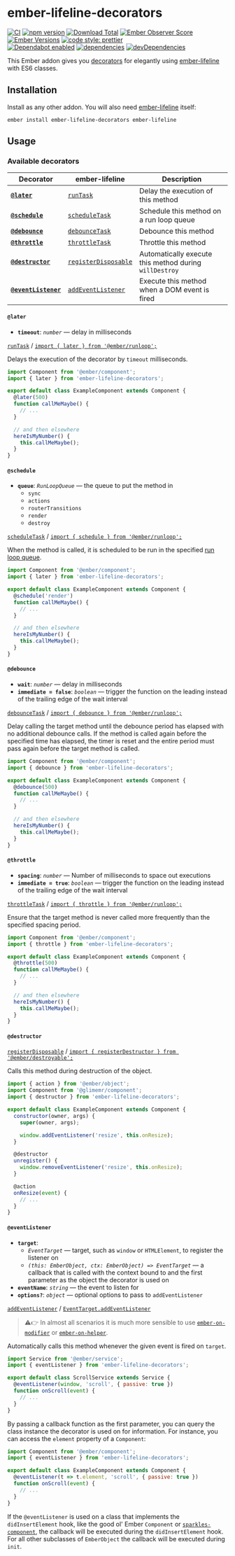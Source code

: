 # ember-lifeline-decorators

[![CI](https://github.com/buschtoens/ember-lifeline-decorators/workflows/CI/badge.svg)](https://github.com/buschtoens/ember-lifeline-decorators/actions)
[![npm version](https://badge.fury.io/js/ember-lifeline-decorators.svg)](http://badge.fury.io/js/ember-lifeline-decorators)
[![Download Total](https://img.shields.io/npm/dt/ember-lifeline-decorators.svg)](http://badge.fury.io/js/ember-lifeline-decorators)
[![Ember Observer Score](https://emberobserver.com/badges/ember-lifeline-decorators.svg)](https://emberobserver.com/addons/ember-lifeline-decorators)
[![Ember Versions](https://img.shields.io/badge/Ember.js%20Versions-%5E3.0-brightgreen.svg)](https://travis-ci.org/buschtoens/ember-lifeline-decorators)
[![code style: prettier](https://img.shields.io/badge/code_style-prettier-ff69b4.svg)](https://github.com/prettier/prettier)  
[![Dependabot enabled](https://img.shields.io/badge/dependabot-enabled-blue.svg?logo=dependabot)](https://dependabot.com/)
[![dependencies](https://img.shields.io/david/buschtoens/ember-lifeline-decorators.svg)](https://david-dm.org/buschtoens/ember-lifeline-decorators)
[![devDependencies](https://img.shields.io/david/dev/buschtoens/ember-lifeline-decorators.svg)](https://david-dm.org/buschtoens/ember-lifeline-decorators)

This Ember addon gives you
[decorators](https://github.com/tc39/proposal-decorators) for elegantly using
[ember-lifeline][ember-lifeline] with ES6 classes.

[ember-lifeline]: https://github.com/ember-lifeline/ember-lifeline

## Installation

Install as any other addon. You will also need [ember-lifeline][ember-lifeline]
itself:

```
ember install ember-lifeline-decorators ember-lifeline
```

## Usage

### Available decorators

| Decorator                              | ember-lifeline                             | Description                                            |
|----------------------------------------|--------------------------------------------|--------------------------------------------------------|
| **[`@later`](#later)**                 | [`runTask`][runtask]                       | Delay the execution of this method                     |
| **[`@schedule`](#schedule)**           | [`scheduleTask`][scheduletask]             | Schedule this method on a run loop queue               |
| **[`@debounce`](#debounce)**           | [`debounceTask`][debouncetask]             | Debounce this method                                   |
| **[`@throttle`](#throttle)**           | [`throttleTask`][throttletask]             | Throttle this method                                   |
| **[`@destructor`](#destructor)**       | [`registerDisposable`][registerdisposable] | Automatically execute this method during `willDestroy` |
| **[`@eventListener`](#eventListener)** | [`addEventListener`][addeventlistener]     | Execute this method when a DOM event is fired          |

[runtask]: https://github.com/ember-lifeline/ember-lifeline#runtask
[scheduletask]: https://github.com/ember-lifeline/ember-lifeline#scheduletask
[debouncetask]: https://github.com/ember-lifeline/ember-lifeline#debouncetask
[throttletask]: https://github.com/ember-lifeline/ember-lifeline#throttletask
[registerdisposable]: https://github.com/ember-lifeline/ember-lifeline#registerdisposable
[addeventlistener]: https://github.com/ember-lifeline/ember-lifeline#addeventlistener

#### `@later`

- **`timeout`**: _`number`_ — delay in milliseconds

[`runTask`][runtask] / [`import { later } from '@ember/runloop';`](https://www.emberjs.com/api/ember/3.5/functions/@ember%2Frunloop/later)

Delays the execution of the decorator by `timeout` milliseconds.

```js
import Component from '@ember/component';
import { later } from 'ember-lifeline-decorators';

export default class ExampleComponent extends Component {
  @later(500)
  function callMeMaybe() {
    // ...
  }

  // and then elsewhere
  hereIsMyNumber() {
    this.callMeMaybe();
  }
}
```

#### `@schedule`

- **`queue`**: _`RunLoopQueue`_ — the queue to put the method in
  - `sync`
  - `actions`
  - `routerTransitions`
  - `render`
  - `destroy`

[`scheduleTask`][scheduletask] / [`import { schedule } from '@ember/runloop';`](https://www.emberjs.com/api/ember/3.5/functions/@ember%2Frunloop/schedule)

When the method is called, it is scheduled to be run in the specified
[run loop queue](https://guides.emberjs.com/release/applications/run-loop/).

```js
import Component from '@ember/component';
import { later } from 'ember-lifeline-decorators';

export default class ExampleComponent extends Component {
  @schedule('render')
  function callMeMaybe() {
    // ...
  }

  // and then elsewhere
  hereIsMyNumber() {
    this.callMeMaybe();
  }
}
```

#### `@debounce`

- **`wait`**: _`number`_ — delay in milliseconds
- **`immediate = false`**: _`boolean`_ — trigger the function on the leading instead of the trailing edge of the wait interval

[`debounceTask`][debouncetask] / [`import { debounce } from '@ember/runloop';`](https://www.emberjs.com/api/ember/3.5/functions/@ember%2Frunloop/debounce)

Delay calling the target method until the debounce period has elapsed with no
additional debounce calls. If the method is called again before the specified
time has elapsed, the timer is reset and the entire period must pass again
before the target method is called.

```js
import Component from '@ember/component';
import { debounce } from 'ember-lifeline-decorators';

export default class ExampleComponent extends Component {
  @debounce(500)
  function callMeMaybe() {
    // ...
  }

  // and then elsewhere
  hereIsMyNumber() {
    this.callMeMaybe();
  }
}
```

#### `@throttle`

- **`spacing`**: _`number`_ — Number of milliseconds to space out executions
- **`immediate = true`**: _`boolean`_ — trigger the function on the leading instead of the trailing edge of the wait interval

[`throttleTask`][throttletask] / [`import { throttle } from '@ember/runloop';`](https://www.emberjs.com/api/ember/3.5/functions/@ember%2Frunloop/throttle)

Ensure that the target method is never called more frequently than the specified
spacing period.

```js
import Component from '@ember/component';
import { throttle } from 'ember-lifeline-decorators';

export default class ExampleComponent extends Component {
  @throttle(500)
  function callMeMaybe() {
    // ...
  }

  // and then elsewhere
  hereIsMyNumber() {
    this.callMeMaybe();
  }
}
```

#### `@destructor`

[`registerDisposable`][registerdisposable] / [`import { registerDestructor } from '@ember/destroyable';`](https://emberjs.github.io/rfcs/0580-destroyables.html#registerdestructor)

Calls this method during destruction of the object.

```js
import { action } from '@ember/object';
import Component from '@glimemr/component';
import { destructor } from 'ember-lifeline-decorators';

export default class ExampleComponent extends Component {
  constructor(owner, args) {
    super(owner, args);

    window.addEventListener('resize', this.onResize);
  }

  @destructor
  unregister() {
    window.removeEventListener('resize', this.onResize);
  }

  @action
  onResize(event) {
    // ...
  }
}
```

#### `@eventListener`

- **`target`**:
  - _`EventTarget`_ — target, such as `window` or `HTMLElement`, to register the listener on
  - _`(this: EmberObject, ctx: EmberObject) => EventTarget`_ — a callback that is called with the context bound to and the first parameter as the object the decorator is used on
- **`eventName`**: _`string`_ — the event to listen for
- **`options?`**: _`object`_ — optional options to pass to `addEventListener`

[`addEventListener`][addeventlistener] / [`EventTarget.addEventListener`](https://developer.mozilla.org/en-US/docs/Web/API/EventTarget/addEventListener)

> ⚠️👉 In almost all scenarios it is much more sensible to use
> [`ember-on-modifier`][ember-on-modifier] or
> [`ember-on-helper`][ember-on-helper].

[ember-on-modifier]: https://github.com/ember-polyfills/ember-on-modifier#readme
[ember-on-helper]: https://github.com/buschtoens/ember-on-helper#readme

Automatically calls this method whenever the given event is fired on `target`.

```js
import Service from '@ember/service';
import { eventListener } from 'ember-lifeline-decorators';

export default class ScrollService extends Service {
  @eventListener(window, 'scroll', { passive: true })
  function onScroll(event) {
    // ...
  }
}
```

By passing a callback function as the first parameter, you can query the class
instance the decorator is used on for information. For instance, you can access
the `element` property of a `Component`:

```js
import Component from '@ember/component';
import { eventListener } from 'ember-lifeline-decorators';

export default class ExampleComponent extends Component {
  @eventListener(t => t.element, 'scroll', { passive: true })
  function onScroll(event) {
    // ...
  }
}
```

If the `@eventListener` is used on a class that implements the
`didInsertElement` hook, like the good ol' Ember `Component` or
[`sparkles-component`](https://github.com/rwjblue/sparkles-component), the
callback will be executed during the `didInsertElement` hook. For all other
subclasses of `EmberObject` the callback will be executed during `init`.
